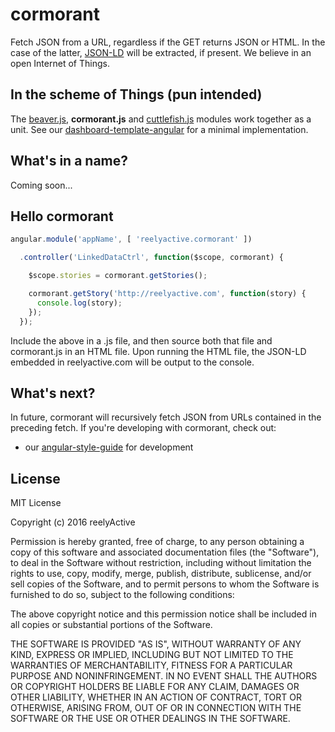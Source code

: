 cormorant
=========

Fetch JSON from a URL, regardless if the GET returns JSON or HTML.  In the case of the latter, [JSON-LD](http://json-ld.org/) will be extracted, if present.  We believe in an open Internet of Things.


In the scheme of Things (pun intended)
--------------------------------------

The [beaver.js](https://github.com/reelyactive/beaver), __cormorant.js__ and [cuttlefish.js](https://github.com/reelyactive/cuttlefish) modules work together as a unit.  See our [dashboard-template-angular](https://github.com/reelyactive/dashboard-template-angular) for a minimal implementation.


What's in a name?
-----------------

Coming soon...


Hello cormorant
---------------

```javascript
angular.module('appName', [ 'reelyactive.cormorant' ])

  .controller('LinkedDataCtrl', function($scope, cormorant) {

    $scope.stories = cormorant.getStories();

    cormorant.getStory('http://reelyactive.com', function(story) {
      console.log(story);
    });
  });
```

Include the above in a .js file, and then source both that file and cormorant.js in an HTML file.  Upon running the HTML file, the JSON-LD embedded in reelyactive.com will be output to the console.


What's next?
------------

In future, cormorant will recursively fetch JSON from URLs contained in the preceding fetch.  If you're developing with cormorant, check out:
- our [angular-style-guide](https://github.com/reelyactive/angular-style-guide) for development


License
-------

MIT License

Copyright (c) 2016 reelyActive

Permission is hereby granted, free of charge, to any person obtaining a copy of this software and associated documentation files (the "Software"), to deal in the Software without restriction, including without limitation the rights to use, copy, modify, merge, publish, distribute, sublicense, and/or sell copies of the Software, and to permit persons to whom the Software is furnished to do so, subject to the following conditions:

The above copyright notice and this permission notice shall be included in all copies or substantial portions of the Software.

THE SOFTWARE IS PROVIDED "AS IS", WITHOUT WARRANTY OF ANY KIND, EXPRESS OR
IMPLIED, INCLUDING BUT NOT LIMITED TO THE WARRANTIES OF MERCHANTABILITY,
FITNESS FOR A PARTICULAR PURPOSE AND NONINFRINGEMENT. IN NO EVENT SHALL THE
AUTHORS OR COPYRIGHT HOLDERS BE LIABLE FOR ANY CLAIM, DAMAGES OR OTHER
LIABILITY, WHETHER IN AN ACTION OF CONTRACT, TORT OR OTHERWISE, ARISING FROM,
OUT OF OR IN CONNECTION WITH THE SOFTWARE OR THE USE OR OTHER DEALINGS IN
THE SOFTWARE.

